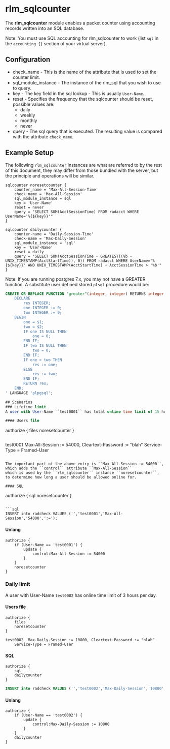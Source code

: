 # rlm_sqlcounter
The **rlm_sqlcounter** module enables a packet counter using accounting records written into an SQL database.

Note: You must use SQL accounting for rlm_sqlcounter to work (list ``sql`` in the ``accounting {}`` section of your virtual server).

## Configuration

* check_name - This is the name of the attribute that is used to set the counter limit.
* sql_module_instance - The instance of the rlm_sql that you wish to use to query.
* key - The key field in the sql lookup - This is usually ``User-Name``.
* reset - Specifies the frequency that the sqlcounter should be reset, possible values are:
  - daily
  - weekly
  - monthly
  - never
* query - The sql query that is executed. The resulting value is compared with the attribute ``check_name``.

## Example Setup
The following ``rlm_sqlcounter`` instances are what are referred to by the rest of this document, they may differ from those bundled with the server, but the principle and operations will be similar.

```
sqlcounter noresetcounter {
    counter_name = 'Max-All-Session-Time'
    check_name = 'Max-All-Session'
    sql_module_instance = sql
    key = 'User-Name'
    reset = never
    query = "SELECT SUM(AcctSessionTime) FROM radacct WHERE UserName='%{${key}}'"
}
```

```
sqlcounter dailycounter {
    counter-name = 'Daily-Session-Time'
    check-name = 'Max-Daily-Session'
    sql_module_instance = 'sql'
    key = 'User-Name'
    reset = daily
    query = "SELECT SUM(AcctSessionTime - GREATEST((%b - UNIX_TIMESTAMP(AcctStartTime)), 0)) FROM radacct WHERE UserName='%{${key}}' AND UNIX_TIMESTAMP(AcctStartTime) + AcctSessionTime > '%b'"
}
```

Note: If you are running postgres 7.x, you may not have a GREATER function. A substitute user defined stored ``plsql`` procedure would be:
```sql
CREATE OR REPLACE FUNCTION "greater"(integer, integer) RETURNS integer AS '
    DECLARE
        res INTEGER;
        one INTEGER := 0;
        two INTEGER := 0;
    BEGIN
        one = $1;
        two = $2;
        IF one IS NULL THEN
            one = 0;
        END IF;
        IF two IS NULL THEN
            two = 0;
        END IF;
        IF one > two THEN
            res := one;
        ELSE
            res := two;
        END IF;
        RETURN res;
    END;
' LANGUAGE 'plpgsql';

## Scenarios
### Lifetime limit
A user with User-Name ``test0001`` has total online time limit of 15 hours (the user can login as many times as needed but can be online for total time of 15 hours (54000 seconds)).

#### Users file
```
authorize {
    files
    noresetcounter
}
```

```
test0001  Max-All-Session := 54000, Cleartext-Password := "blah"
    Service-Type = Framed-User
```

The important part of the above entry is ``Max-All-Session := 54000``, which adds the ``control`` attribute ``Max-All-Session``
which is used by the ``rlm_sqlcounter`` instance ``noresetcounter``, to determine how long a user should be allowed online for.

#### SQL
```
authorize {
    sql
    noresetcounter
}
```

```sql
INSERT into radcheck VALUES ('','test0001','Max-All-Session','54000',':=');
```

#### Unlang
```
authorize {
    if (User-Name == 'test0001') {
        update {
            control:Max-All-Session := 54000
        }
    }
    noresetcounter
}
```

### Daily limit
A user with User-Name ``test0002`` has  online time limit of 3 hours per day.

#### Users file
```
authorize {
    files
    noresetcounter
}
```

```
test0002  Max-Daily-Session := 10800, Cleartext-Password := "blah"
    Service-Type = Framed-User
```

#### SQL
```
authorize {
    sql
    dailycounter
}
```

```sql
INSERT into radcheck VALUES ('','test0002','Max-Daily-Session','10800',':=');
```

#### Unlang
```
authorize {
    if (User-Name == 'test0002') {
        update {
            control:Max-Daily-Session := 10800
        }
    }
    dailycounter
}